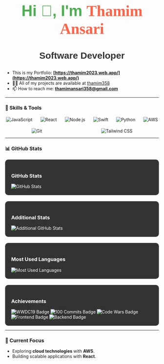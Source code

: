<h1 align="center" style="font-size: 50px; color: #4CAF50; font-family: 'Arial', sans-serif;">Hi 👋, I'm <span style="font-family: 'Brush Script MT', cursive; color: #FF6347;">Thamim Ansari</span></h1>
<h3 align="center" style="font-size: 30px; font-family: 'Arial', sans-serif; color: #333;">Software Developer</h3>

- This is my Portfolio: **[https://thamim2023.web.app/](https://thamim2023.web.app/)**
- 👨‍💻 All of my projects are available at [thamim358](https://github.com/thamim358)
- 📫 How to reach me: **thamimansari358@gmail.com**

---

### 🚀 Skills & Tools
<div style="display: flex; justify-content: space-around; flex-wrap: wrap; gap: 20px; margin-top: 20px;">

  <img src="https://img.shields.io/badge/JavaScript-ES6+-F7DF1E?style=flat&logo=javascript&logoColor=black" alt="JavaScript" />
  <img src="https://img.shields.io/badge/React-ReactJS-61DAFB?style=flat&logo=react&logoColor=black" alt="React" />
  <img src="https://img.shields.io/badge/Node.js-16.x-8CC84B?style=flat&logo=node.js&logoColor=white" alt="Node.js" />
  <img src="https://img.shields.io/badge/Swift-5.x-F05138?style=flat&logo=swift&logoColor=white" alt="Swift" />
  <img src="https://img.shields.io/badge/Python-3.x-3776AB?style=flat&logo=python&logoColor=white" alt="Python" />
  <img src="https://img.shields.io/badge/AWS-Cloud-232F3E?style=flat&logo=amazonaws&logoColor=white" alt="AWS" />
  <img src="https://img.shields.io/badge/Git-2.x-F05032?style=flat&logo=git&logoColor=white" alt="Git" />
  <img src="https://img.shields.io/badge/Tailwind_CSS-2.x-38B2AC?style=flat&logo=tailwindcss&logoColor=white" alt="Tailwind CSS" />
  
</div>

---

### 📊 GitHub Stats
<div style="display: flex; justify-content: space-around; flex-wrap: wrap; gap: 20px; margin-top: 20px;">

  <div style="flex: 1; min-width: 300px; background-color: #333; color: white; padding: 20px; border-radius: 10px;">
    <h3>GitHub Stats</h3>
    <img src="https://github-readme-stats.vercel.app/api?username=thamim358&show_icons=true&count_private=true&include_all_commits=true&theme=dark" alt="GitHub Stats" />
  </div>

  <div style="flex: 1; min-width: 300px; background-color: #333; color: white; padding: 20px; border-radius: 10px;">
    <h3>Additional Stats</h3>
    <img src="https://github-readme-stats.vercel.app/api?username=thamim358&show=reviews,discussions_started,discussions_answered,prs_merged,prs_merged_percentage&theme=dark" alt="Additional GitHub Stats" />
  </div>



  <div style="flex: 1; min-width: 300px; background-color: #333; color: white; padding: 20px; border-radius: 10px;">
    <h3>Most Used Languages</h3>
    <img src="https://github-readme-stats.vercel.app/api/top-langs/?username=thamim358&layout=compact&theme=dark" alt="Most Used Languages" />
  </div>

 <div style="flex: 1; min-width: 300px; background-color: #333; color: white; padding: 20px; border-radius: 10px;">
    <h3>Achievements</h3>
    <img src="https://img.shields.io/badge/WWDC19-Attendee-blue" alt="WWDC19 Badge" />
    <img src="https://img.shields.io/badge/100%20Commits-Completed-brightgreen" alt="100 Commits Badge" />
    <img src="https://img.shields.io/badge/Code%20Wars-5%2B%20Kyu-yellowgreen" alt="Code Wars Badge" />
    <img src="https://img.shields.io/badge/Frontend%20Development-ReactJS%20and%20TailwindCSS-61DAFB?style=flat&logo=react&logoColor=white" alt="Frontend Badge" />
    <img src="https://img.shields.io/badge/Backend%20Development-Node.js%20and%20Express-8CC84B?style=flat&logo=node.js&logoColor=white" alt="Backend Badge" />
  </div>
</div>

---

### 🌱 Current Focus
- Exploring **cloud technologies** with **AWS**.
- Building scalable applications with **React**.
